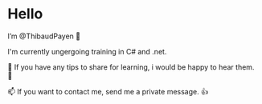 # Hello

I’m @ThibaudPayen 👋

I'm currently ungergoing training in C# and .net.

🌱 If you have any tips to share for learning, i would be happy to hear them. 👀

📫 If you want to contact me, send me a private message. 👍

